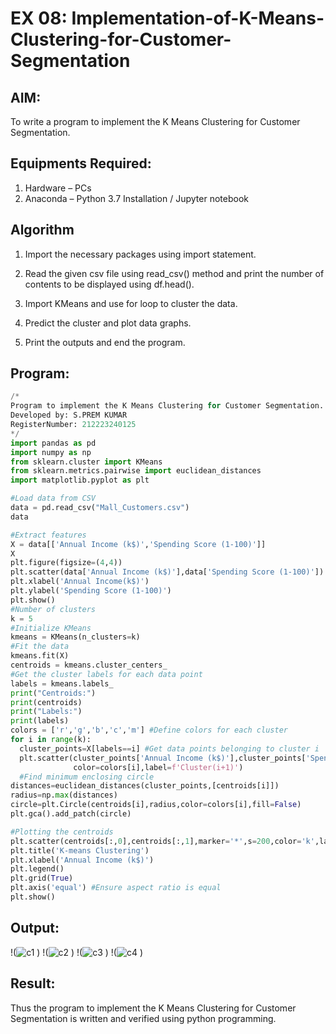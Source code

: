 # EX 08: Implementation-of-K-Means-Clustering-for-Customer-Segmentation

## AIM:
To write a program to implement the K Means Clustering for Customer Segmentation.

## Equipments Required:
1. Hardware – PCs
2. Anaconda – Python 3.7 Installation / Jupyter notebook

## Algorithm
1. Import the necessary packages using import statement.

2. Read the given csv file using read_csv() method and print the number of contents to be displayed using df.head().

3. Import KMeans and use for loop to cluster the data.

4. Predict the cluster and plot data graphs.

5. Print the outputs and end the program.

## Program:
```python
/*
Program to implement the K Means Clustering for Customer Segmentation.
Developed by: S.PREM KUMAR
RegisterNumber: 212223240125
*/
import pandas as pd
import numpy as np
from sklearn.cluster import KMeans
from sklearn.metrics.pairwise import euclidean_distances
import matplotlib.pyplot as plt

#Load data from CSV
data = pd.read_csv("Mall_Customers.csv")
data

#Extract features
X = data[['Annual Income (k$)','Spending Score (1-100)']]
X
plt.figure(figsize=(4,4))
plt.scatter(data['Annual Income (k$)'],data['Spending Score (1-100)'])
plt.xlabel('Annual Income(k$)')
plt.ylabel('Spending Score (1-100)')
plt.show()
#Number of clusters
k = 5
#Initialize KMeans
kmeans = KMeans(n_clusters=k)
#Fit the data
kmeans.fit(X)
centroids = kmeans.cluster_centers_
#Get the cluster labels for each data point
labels = kmeans.labels_
print("Centroids:")
print(centroids)
print("Labels:")
print(labels)
colors = ['r','g','b','c','m'] #Define colors for each cluster
for i in range(k):
  cluster_points=X[labels==i] #Get data points belonging to cluster i
  plt.scatter(cluster_points['Annual Income (k$)'],cluster_points['Spending Score (1-100)'],
              color=colors[i],label=f'Cluster(i+1)')
  #Find minimum enclosing circle
distances=euclidean_distances(cluster_points,[centroids[i]])
radius=np.max(distances)
circle=plt.Circle(centroids[i],radius,color=colors[i],fill=False)
plt.gca().add_patch(circle)

#Plotting the centroids
plt.scatter(centroids[:,0],centroids[:,1],marker='*',s=200,color='k',label='Centroids')
plt.title('K-means Clustering')
plt.xlabel('Annual Income (k$)')
plt.legend()
plt.grid(True)
plt.axis('equal') #Ensure aspect ratio is equal
plt.show()

```

## Output:
!(![c1](https://github.com/premsuryas/Implementation-of-K-Means-Clustering-for-Customer-Segmentation/assets/147473858/8d1707e8-11a5-4377-b47e-a1ffcc132964)
)
!(![c2](https://github.com/premsuryas/Implementation-of-K-Means-Clustering-for-Customer-Segmentation/assets/147473858/af9e2c36-f643-4d3a-be25-fa96de5a3821)
)
!(![c3](https://github.com/premsuryas/Implementation-of-K-Means-Clustering-for-Customer-Segmentation/assets/147473858/049b9870-48ad-4112-aef8-7e8f7c11e7d6)
)
!(![c4](https://github.com/premsuryas/Implementation-of-K-Means-Clustering-for-Customer-Segmentation/assets/147473858/a2d29d1f-e7da-4dc5-ad8f-50e571725206)
)



## Result:
Thus the program to implement the K Means Clustering for Customer Segmentation is written and verified using python programming.
